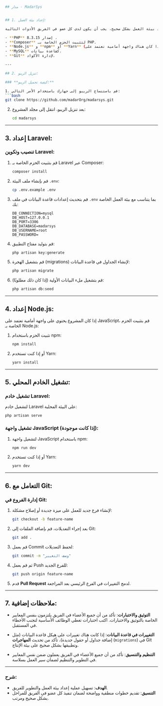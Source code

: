    ```bash

## مدار - MadarSys


## 1. إعداد بيئة العمل:

للتأكد من إعداد بيئة العمل بشكل صحيح، يجب أن يكون لدى كل عضو في الفريق الأدوات التالية:

- **PHP** إصدار 8.3.15 .
- **Composer** لتثبيت الحزم الخاصة بـ PHP.
- **Node.js** و **npm** أو **Yarn** (إذا كان هناك واجهة أمامية تعتمد على JavaScript).
- **MySQL** كقاعدة بيانات.
- **Git** لإدارة الأكواد.

---

## 2. تنزيل الريبو:

### **كيفية تحميل الريبو:**

1. قم باستنساخ الريبو إلى جهازك باستخدام الأمر التالي:
   ```bash
   git clone https://github.com/madarOrg/madarsys.git
   ```

2. بعد تنزيل الريبو، انتقل إلى مجلد المشروع:
   ```bash
   cd madarsys
   ```

---

## 3. إعداد Laravel:

### **تنصيب وتكوين Laravel:**

1. قم بتثبيت الحزم الخاصة بـ Laravel عبر Composer:
   ```bash
   composer install
   ```

2. قم بإنشاء ملف البيئة `.env`:
   ```bash
   cp .env.example .env
   ```

3. قم بتحديث إعدادات قاعدة البيانات في ملف `.env` بما يتناسب مع بيئة العمل الخاصة بك:
   ```env
   DB_CONNECTION=mysql
   DB_HOST=127.0.0.1
   DB_PORT=3306
   DB_DATABASE=madarsys
   DB_USERNAME=root
   DB_PASSWORD=
   ```

4. قم بتوليد مفتاح التطبيق:
   ```bash
   php artisan key:generate
   ```

5. قم بتشغيل الهجرة (migrations) لإنشاء الجداول في قاعدة البيانات:
   ```bash
   php artisan migrate
   ```

6. قم بتشغيل ملء البيانات الأولية (إذا كان ذلك مطلوبًا):
   ```bash
   php artisan db:seed
   ```

---

## 4. إعداد Node.js:

إذا كان المشروع يحتوي على واجهة أمامية تعتمد على JavaScript، قم بتثبيت الحزم الخاصة بـ Node.js:

1. تثبيت الحزم باستخدام npm:
   ```bash
   npm install
   ```

2. أو إذا كنت تستخدم Yarn:
   ```bash
   yarn install
   ```

---

## 5. تشغيل الخادم المحلي:

### **تشغيل خادم Laravel:**

لتشغيل خادم Laravel على البيئة المحلية:
```bash
php artisan serve
```

### **تشغيل واجهة JavaScript (إذا كانت موجودة):**

1. لتشغيل واجهة JavaScript باستخدام npm:
   ```bash
   npm run dev
   ```

2. أو إذا كنت تستخدم Yarn:
   ```bash
   yarn dev
   ```

---

## 6. التعامل مع Git:

### **إدارة الفروع في Git:**

1. لإنشاء فرع جديد للعمل على ميزة جديدة أو إصلاح مشكلة:
   ```bash
   git checkout -b feature-name
   ```

2. بعد إجراء التعديلات، قم بإضافة الملفات إلى Git:
   ```bash
   git add .
   ```

3. قم بعمل Commit لحفظ التعديلات:
   ```bash
   git commit -m "وصف التغيير"
   ```

4. ثم قم بعمل Push للفرع الجديد:
   ```bash
   git push origin feature-name
   ```

5. قدم **Pull Request** لدمج التغييرات في الفرع الرئيسي بعد المراجعة.

---

## 7. ملاحظات إضافية:

- **التوثيق والاختبارات**: تأكد من أن جميع الأعضاء في الفريق يلتزمون بنفس المعايير الخاصة بالتوثيق والاختبارات. اكتب اختبارات تغطي الوظائف الأساسية لتجنب الأخطاء في المستقبل.
  
- **التغييرات في قاعدة البيانات**: إذا كانت هناك تغييرات على هيكل قاعدة البيانات (مثل إضافة جداول أو حقول جديدة)، تأكد من تحديث **المهاجرات** (`migrations`) في Git وتطبيقها بشكل صحيح على بيئة الإنتاج.

- **التنظيم والتنسيق**: تأكد من أن جميع الأعضاء في الفريق يعملون ضمن نفس المعايير في التطوير والتنظيم لضمان سير العمل بسلاسة.

---
### شرح:
- **الهدف**: تسهيل عملية إعداد بيئة العمل والتطوير للفريق.
- **التنسيق**: تقديم خطوات منطقية وواضحة لضمان تنفيذ كل عضو في الفريق للمراحل بشكل صحيح ومرتب.

